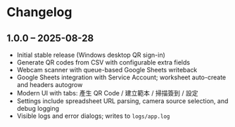 # Changelog

## 1.0.0 – 2025-08-28
- Initial stable release (Windows desktop QR sign-in)
- Generate QR codes from CSV with configurable extra fields
- Webcam scanner with queue-based Google Sheets writeback
- Google Sheets integration with Service Account; worksheet auto-create and headers autogrow
- Modern UI with tabs: 產生 QR Code / 建立範本 / 掃描簽到 / 設定
- Settings include spreadsheet URL parsing, camera source selection, and debug logging
- Visible logs and error dialogs; writes to `logs/app.log`
